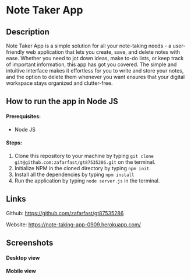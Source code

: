 # Note Taker App

## Description

Note Taker App is a simple solution for all your note-taking needs - a user-friendly web application that lets you create, save, and delete notes with ease. Whether you need to jot down ideas, make to-do lists, or keep track of important information, this app has got you covered. The simple and intuitive interface makes it effortless for you to write and store your notes, and the option to delete them whenever you want ensures that your digital workspace stays organized and clutter-free.

## How to run the app in Node JS

#### Prerequisites:
- Node JS

#### Steps:

1) Clone this repository to your machine by typing `git clone git@github.com:zafarfast/gt87535286.git` on the terminal.
2) Initialize NPM in the cloned directory by typing `npm init`. 
3) Install all the dependencies by typing `npm install`
4) Run the application by typing `node server.js` in the terminal.

## Links
Github:
https://github.com/zafarfast/gt87535286

Website:
https://note-taking-app-0909.herokuapp.com/

## Screenshots

#### Desktop view

#### Mobile view
